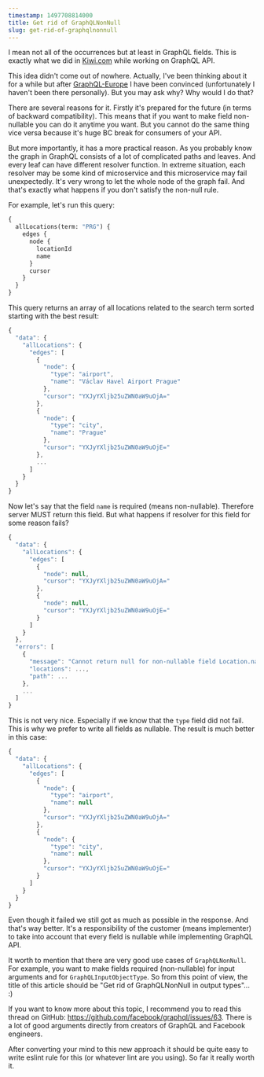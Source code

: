 ```yaml
---
timestamp: 1497708814000
title: Get rid of GraphQLNonNull
slug: get-rid-of-graphqlnonnull
---
```

I mean not all of the occurrences but at least in GraphQL fields. This is exactly what we did in [Kiwi.com](https://www.kiwi.com/us/) while working on GraphQL API.

This idea didn't come out of nowhere. Actually, I've been thinking about it for a while but after [GraphQL-Europe](https://graphql-europe.org/) I have been convinced (unfortunately I haven't been there personally). But you may ask why? Why would I do that?

There are several reasons for it. Firstly it's prepared for the future (in terms of backward compatibility). This means that if you want to make field non-nullable you can do it anytime you want. But you cannot do the same thing vice versa because it's huge BC break for consumers of your API.

But more importantly, it has a more practical reason. As you probably know the graph in GraphQL consists of a lot of complicated paths and leaves. And every leaf can have different resolver function. In extreme situation, each resolver may be some kind of microservice and this microservice may fail unexpectedly. It's very wrong to let the whole node of the graph fail. And that's exactly what happens if you don't satisfy the non-null rule.

For example, let's run this query:

```graphql
{
  allLocations(term: "PRG") {
    edges {
      node {
        locationId
        name
      }
      cursor
    }
  }
}
```

This query returns an array of all locations related to the search term sorted starting with the best result:

```javascript
{
  "data": {
    "allLocations": {
      "edges": [
        {
          "node": {
            "type": "airport",
            "name": "Václav Havel Airport Prague"
          },
          "cursor": "YXJyYXljb25uZWN0aW9uOjA="
        },
        {
          "node": {
            "type": "city",
            "name": "Prague"
          },
          "cursor": "YXJyYXljb25uZWN0aW9uOjE="
        },
        ...
      ]
    }
  }
}
```

Now let's say that the field `name` is required (means non-nullable). Therefore server MUST return this field. But what happens if resolver for this field for some reason fails?

```javascript
{
  "data": {
    "allLocations": {
      "edges": [
        {
          "node": null,
          "cursor": "YXJyYXljb25uZWN0aW9uOjA="
        },
        {
          "node": null,
          "cursor": "YXJyYXljb25uZWN0aW9uOjE="
        }
      ]
    }
  },
  "errors": [
    {
      "message": "Cannot return null for non-nullable field Location.name.",
      "locations": ...,
      "path": ...
    },
    ...
  ]
}
```

This is not very nice. Especially if we know that the `type` field did not fail. This is why we prefer to write all fields as nullable. The result is much better in this case:


```javascript
{
  "data": {
    "allLocations": {
      "edges": [
        {
          "node": {
            "type": "airport",
            "name": null
          },
          "cursor": "YXJyYXljb25uZWN0aW9uOjA="
        },
        {
          "node": {
            "type": "city",
            "name": null
          },
          "cursor": "YXJyYXljb25uZWN0aW9uOjE="
        }
      ]
    }
  }
}
```

Even though it failed we still got as much as possible in the response. And that's way better. It's a responsibility of the customer (means implementer) to take into account that every field is nullable while implementing GraphQL API.

It worth to mention that there are very good use cases of `GraphQLNonNull`. For example, you want to make fields required (non-nullable) for input arguments and for `GraphQLInputObjectType`. So from this point of view, the title of this article should be "Get rid of GraphQLNonNull in output types"... :)

If you want to know more about this topic, I recommend you to read this thread on GitHub: https://github.com/facebook/graphql/issues/63. There is a lot of good arguments directly from creators of GraphQL and Facebook engineers.

After converting your mind to this new approach it should be quite easy to write eslint rule for this (or whatever lint are you using). So far it really worth it.